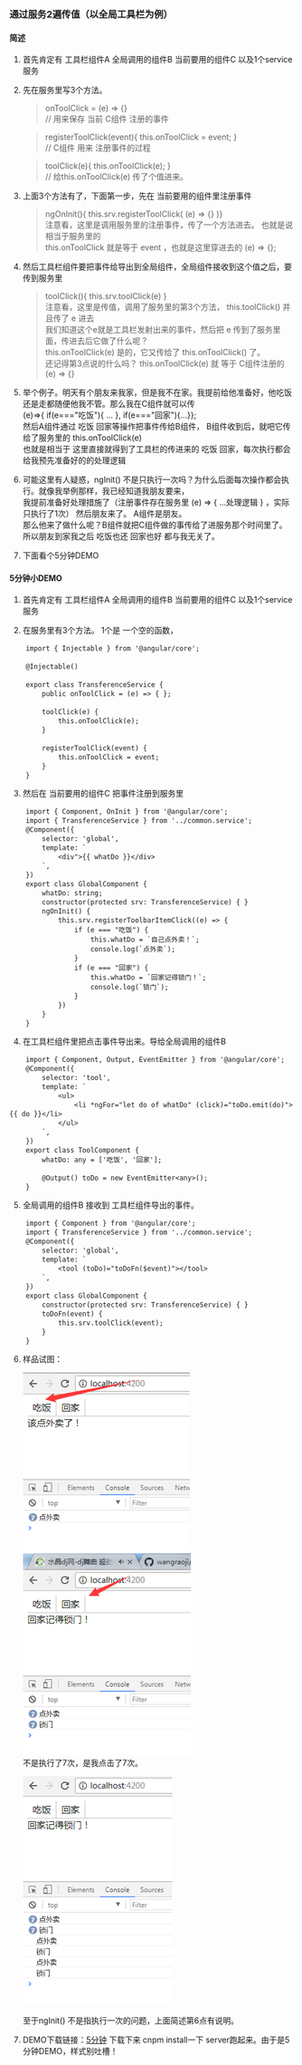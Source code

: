 ### 通过服务2遍传值（以全局工具栏为例）

#### 简述

1. 首先肯定有 工具栏组件A  全局调用的组件B 当前要用的组件C 以及1个service服务

2. 先在服务里写3个方法。 
    > onToolClick = (e) => {}  
    // 用来保存 当前 C组件 注册的事件   

    > registerToolClick(event){ this.onToolClick = event;  }  
    // C组件 用来 注册事件的过程

    > toolClick(e){ this.onToolClick(e); }  
    // 给this.onToolClick(e) 传了个值进来。

3. 上面3个方法有了，下面第一步，先在 当前要用的组件里注册事件
    > ngOnInit(){ this.srv.registerToolClick( (e) => {} )}  
    注意看，这里是调用服务里的注册事件，传了一个方法进去。 也就是说相当于服务里的  
    this.onToolClick 就是等于 event ，也就是这里穿进去的 (e) => {};

4. 然后工具栏组件要把事件给导出到全局组件，全局组件接收到这个值之后，要传到服务里
    > toolClick(){ this.srv.toolClick(e) }  
    注意看，这里是传值，调用了服务里的第3个方法， this.toolClick() 并且传了 e 进去  
    我们知道这个e就是工具栏发射出来的事件，然后把 e 传到了服务里面，传进去后它做了什么呢？  
    this.onToolClick(e) 是的，它又传给了 this.onToolClick() 了。  
    还记得第3点说的什么吗？ this.onToolClick(e)  就  等于 C组件注册的 (e) => {} 

5. 举个例子。明天有个朋友来我家，但是我不在家。我提前给他准备好，他吃饭还是走都随便他我不管。那么我在C组件就可以传  
   (e)=>{ if(e==="吃饭"){ ... }, if(e==="回家"){...}};  
   然后A组件通过 吃饭 回家等操作把事件传给B组件， B组件收到后，就吧它传给了服务里的    this.onToolClick(e)  
   也就是相当于 这里直接就得到了工具栏的传进来的 吃饭 回家，每次执行都会给我预先准备好的的处理逻辑

6. 可能这里有人疑惑，ngInit() 不是只执行一次吗？为什么后面每次操作都会执行。就像我举例那样，我已经知道我朋友要来，  
我提前准备好处理措施了（注册事件存在服务里 (e) => { ...处理逻辑 } ，实际只执行了1次） 然后朋友来了。 A组件是朋友。   
那么他来了做什么呢？B组件就把C组件做的事传给了进服务那个时间里了。 所以朋友到家我之后 吃饭也还 回家也好 都与我无关了。

7. 下面看个5分钟DEMO   

#### 5分钟小DEMO

1. 首先肯定有 工具栏组件A  全局调用的组件B 当前要用的组件C 以及1个service服务

2. 在服务里有3个方法。 1个是 一个空的函数， 

~~~
    import { Injectable } from '@angular/core';

    @Injectable()

    export class TransferenceService {
        public onToolClick = (e) => { };

        toolClick(e) {
            this.onToolClick(e);
        }

        registerToolClick(event) {
            this.onToolClick = event;
        }
    }
~~~

3. 然后在 当前要用的组件C 把事件注册到服务里

~~~
    import { Component, OnInit } from '@angular/core';
    import { TransferenceService } from '../common.service';
    @Component({
        selector: 'global',
        template: `
            <div">{{ whatDo }}</div>
        `,
    })
    export class GlobalComponent {
        whatDo: string;
        constructor(protected srv: TransferenceService) { }
        ngOnInit() {
            this.srv.registerToolbarItemClick((e) => {
                if (e === "吃饭") {
                    this.whatDo = `自己点外卖！`;
                    console.log(`点外卖`);
                }
                if (e === "回家") {
                    this.whatDo = `回家记得锁门！`;
                    console.log(`锁门`);
                }
            })
        }
    }
~~~


4. 在工具栏组件里把点击事件导出来。导给全局调用的组件B

~~~
    import { Component, Output, EventEmitter } from '@angular/core';
    @Component({
        selector: 'tool',
        template: `
            <ul>
                <li *ngFor="let do of whatDo" (click)="toDo.emit(do)">{{ do }}</li>
            </ul>
        `,
    })
    export class ToolComponent {
        whatDo: any = ['吃饭', '回家'];

        @Output() toDo = new EventEmitter<any>();
    }
~~~

5. 全局调用的组件B 接收到 工具栏组件导出的事件。
~~~
    import { Component } from '@angular/core';
    import { TransferenceService } from '../common.service';
    @Component({
        selector: 'global',
        template: `
            <tool (toDo)="toDoFn($event)"></tool>
        `,
    })
    export class GlobalComponent {
        constructor(protected srv: TransferenceService) { }
        toDoFn(event) {
            this.srv.toolClick(event);
        }
    }

~~~

6. 样品试图：  

    ![01](../imgs/ng2ServiceEvent/1.png)   
    ![02](../imgs/ng2ServiceEvent/2.png)   
    不是执行了7次，是我点击了7次。  

    ![03](../imgs/ng2ServiceEvent/3.png) 

    至于ngInit() 不是指执行一次的问题，上面简述第6点有说明。


7. DEMO下载链接：[5分钟](../demo/serviceEvent)  下载下来 cnpm install一下 server跑起来。由于是5分钟DEMO，样式别吐槽！


   